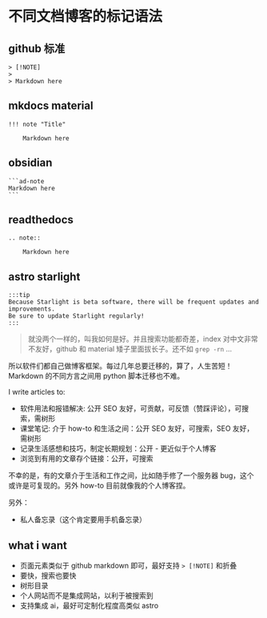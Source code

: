 # 不同文档博客的标记语法

## github 标准

```
> [!NOTE]
>
> Markdown here
```

## mkdocs material

```
!!! note "Title"

    Markdown here
```

## obsidian

````
```ad-note
Markdown here
```
````

## readthedocs

```
.. note::

    Markdown here
```

## astro starlight

```
:::tip
Because Starlight is beta software, there will be frequent updates and improvements.
Be sure to update Starlight regularly!
:::
```

> 就没两个一样的，叫我如何是好。并且搜索功能都奇差，index 对中文非常不友好，github 和 material 矮子里面拔长子。还不如 `grep -rn` ...

所以软件们都自己做博客框架。每过几年总要迁移的，算了，人生苦短！Markdown 的不同方言之间用 python 脚本迁移也不难。

I write articles to:

- 软件用法和报错解决: 公开 SEO 友好，可贡献，可反馈（赞踩评论），可搜索，需树形
- 课堂笔记: 介于 how-to 和生活之间：公开 SEO 友好，可搜索，SEO 友好，需树形
- 记录生活感想和技巧，制定长期规划：公开 - 更近似于个人博客
- 浏览到有用的文章存个链接：公开，可搜索

不幸的是，有的文章介于生活和工作之间，比如随手修了一个服务器 bug，这个或许是可复现的。另外 how-to 目前就像我的个人博客捏。

另外：

- 私人备忘录（这个肯定要用手机备忘录）

## what i want

- 页面元素类似于 github markdown 即可，最好支持 `> [!NOTE]` 和折叠
- 要快，搜索也要快
- 树形目录
- 个人网站而不是集成网站，以利于被搜索到
- 支持集成 ai，最好可定制化程度高类似 astro
